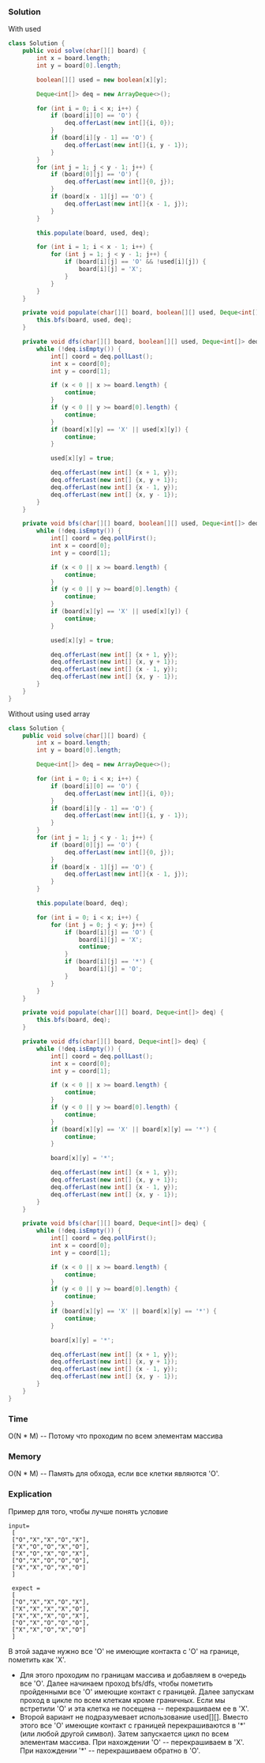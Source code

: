 ### Solution
With used
```java
class Solution {
    public void solve(char[][] board) {
        int x = board.length;
        int y = board[0].length;

        boolean[][] used = new boolean[x][y];

        Deque<int[]> deq = new ArrayDeque<>();

        for (int i = 0; i < x; i++) {
            if (board[i][0] == 'O') {
                deq.offerLast(new int[]{i, 0});
            }
            if (board[i][y - 1] == 'O') {
                deq.offerLast(new int[]{i, y - 1});
            }
        }
        for (int j = 1; j < y - 1; j++) {
            if (board[0][j] == 'O') {
                deq.offerLast(new int[]{0, j});
            }
            if (board[x - 1][j] == 'O') {
                deq.offerLast(new int[]{x - 1, j});
            }
        }

        this.populate(board, used, deq);

        for (int i = 1; i < x - 1; i++) {
            for (int j = 1; j < y - 1; j++) {
                if (board[i][j] == 'O' && !used[i][j]) {
                    board[i][j] = 'X';
                }
            }
        }
    }

    private void populate(char[][] board, boolean[][] used, Deque<int[]> deq) {
        this.bfs(board, used, deq);
    }

    private void dfs(char[][] board, boolean[][] used, Deque<int[]> deq) {
        while (!deq.isEmpty()) {
            int[] coord = deq.pollLast();
            int x = coord[0];
            int y = coord[1];

            if (x < 0 || x >= board.length) {
                continue;
            }
            if (y < 0 || y >= board[0].length) {
                continue;
            }
            if (board[x][y] == 'X' || used[x][y]) {
                continue;
            }

            used[x][y] = true;

            deq.offerLast(new int[] {x + 1, y});
            deq.offerLast(new int[] {x, y + 1});
            deq.offerLast(new int[] {x - 1, y});
            deq.offerLast(new int[] {x, y - 1});
        }
    }

    private void bfs(char[][] board, boolean[][] used, Deque<int[]> deq) {
        while (!deq.isEmpty()) {
            int[] coord = deq.pollFirst();
            int x = coord[0];
            int y = coord[1];

            if (x < 0 || x >= board.length) {
                continue;
            }
            if (y < 0 || y >= board[0].length) {
                continue;
            }
            if (board[x][y] == 'X' || used[x][y]) {
                continue;
            }

            used[x][y] = true;

            deq.offerLast(new int[] {x + 1, y});
            deq.offerLast(new int[] {x, y + 1});
            deq.offerLast(new int[] {x - 1, y});
            deq.offerLast(new int[] {x, y - 1});
        }
    }
}
```
Without using used array
```java
class Solution {
    public void solve(char[][] board) {
        int x = board.length;
        int y = board[0].length;

        Deque<int[]> deq = new ArrayDeque<>();

        for (int i = 0; i < x; i++) {
            if (board[i][0] == 'O') {
                deq.offerLast(new int[]{i, 0});
            }
            if (board[i][y - 1] == 'O') {
                deq.offerLast(new int[]{i, y - 1});
            }
        }
        for (int j = 1; j < y - 1; j++) {
            if (board[0][j] == 'O') {
                deq.offerLast(new int[]{0, j});
            }
            if (board[x - 1][j] == 'O') {
                deq.offerLast(new int[]{x - 1, j});
            }
        }

        this.populate(board, deq);

        for (int i = 0; i < x; i++) {
            for (int j = 0; j < y; j++) {
                if (board[i][j] == 'O') {
                    board[i][j] = 'X';
                    continue;
                }
                if (board[i][j] == '*') {
                    board[i][j] = 'O';
                }
            }
        }
    }

    private void populate(char[][] board, Deque<int[]> deq) {
        this.bfs(board, deq);
    }

    private void dfs(char[][] board, Deque<int[]> deq) {
        while (!deq.isEmpty()) {
            int[] coord = deq.pollLast();
            int x = coord[0];
            int y = coord[1];

            if (x < 0 || x >= board.length) {
                continue;
            }
            if (y < 0 || y >= board[0].length) {
                continue;
            }
            if (board[x][y] == 'X' || board[x][y] == '*') {
                continue;
            }

            board[x][y] = '*';

            deq.offerLast(new int[] {x + 1, y});
            deq.offerLast(new int[] {x, y + 1});
            deq.offerLast(new int[] {x - 1, y});
            deq.offerLast(new int[] {x, y - 1});
        }
    }

    private void bfs(char[][] board, Deque<int[]> deq) {
        while (!deq.isEmpty()) {
            int[] coord = deq.pollFirst();
            int x = coord[0];
            int y = coord[1];

            if (x < 0 || x >= board.length) {
                continue;
            }
            if (y < 0 || y >= board[0].length) {
                continue;
            }
            if (board[x][y] == 'X' || board[x][y] == '*') {
                continue;
            }

            board[x][y] = '*';

            deq.offerLast(new int[] {x + 1, y});
            deq.offerLast(new int[] {x, y + 1});
            deq.offerLast(new int[] {x - 1, y});
            deq.offerLast(new int[] {x, y - 1});
        }
    }
}
```
### Time
O(N * M) -- Потому что проходим по всем элементам массива
### Memory
O(N * M) -- Память для обхода, если все клетки являются 'O'.
### Explication
Пример для того, чтобы лучше понять условие
```text
input=
 [
 ["O","X","X","O","X"],
 ["X","O","O","X","O"],
 ["X","O","X","O","X"],
 ["O","X","O","O","O"],
 ["X","X","O","X","O"]
 ]

 expect =
 [
 ["O","X","X","O","X"],
 ["X","X","X","X","O"],
 ["X","X","X","O","X"],
 ["O","X","O","O","O"],
 ["X","X","O","X","O"]
 ]
```
В этой задаче нужно все 'O' не имеющие контакта с 'O' на границе, пометить как
'X'. 
* Для этого проходим по границам массива и добавляем в очередь все 'O'.
Далее начинаем проход bfs/dfs, чтобы пометить пройденными все 'O' имеющие контакт с границей.
Далее запускам проход в цикле по всем клеткам кроме граничных. Если мы встретили 'O' и эта клетка
не посещена -- перекрашиваем ее в 'X'.
* Второй вариант не подразумевает использование used[][]. Вместо этого все 'O' имеющие контакт с границей
перекрашиваются в '\*' (или любой другой символ). Затем запускается цикл по всем элементам массива.
При нахождении 'O' -- перекрашиваем в 'X'. При нахождении '\*' -- перекрашиваем обратно в 'O'.